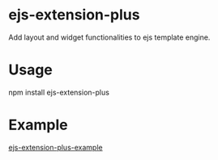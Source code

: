 # ejs-extension-plus
Add layout and widget functionalities to ejs template engine.

# Usage
npm install ejs-extension-plus

# Example

[ejs-extension-plus-example](https://github.com/panezhang/ejs-extension-plus-example)
